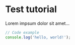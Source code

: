 # Test tutorial
Lorem impsum dolor sit amet...

```javascript
// Code example
console.log('hello, world!');
```